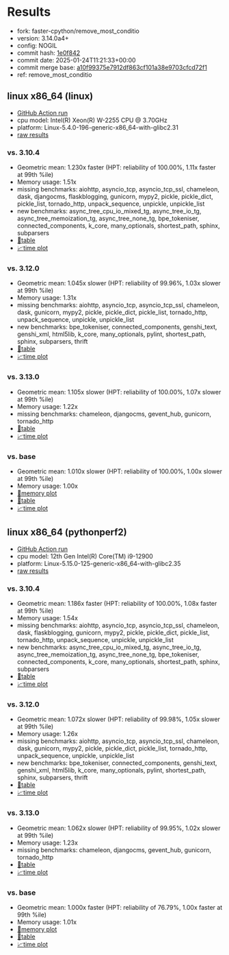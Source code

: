 # Results

- fork: faster-cpython/remove_most_conditio
- version: 3.14.0a4+
- config: NOGIL
- commit hash: [1e0f842](https://github.com/faster%2dcpython/cpython/commit/1e0f842)
- commit date: 2025-01-24T11:21:33+00:00
- commit merge base: [a10f99375e7912df863cf101a38e9703cfcd72f1](https://github.com/python/cpython/commit/a10f99375e7912df863cf101a38e9703cfcd72f1)
- ref: remove_most_conditio

## linux x86_64 (linux)

- [GitHub Action run](https://github.com/faster-cpython/benchmarking/actions/runs/12952402944)
- cpu model: Intel(R) Xeon(R) W-2255 CPU @ 3.70GHz
- platform: Linux-5.4.0-196-generic-x86_64-with-glibc2.31
- [raw results](bm-20250124-linux-x86_64-faster%252dcpython-remove_most_conditio-3.14.0a4%2B-1e0f842.json)

### vs. 3.10.4

- Geometric mean: 1.230x faster (HPT: reliability of 100.00%, 1.11x faster at 99th %ile)
- Memory usage: 1.51x
- missing benchmarks: aiohttp, asyncio_tcp, asyncio_tcp_ssl, chameleon, dask, djangocms, flaskblogging, gunicorn, mypy2, pickle, pickle_dict, pickle_list, tornado_http, unpack_sequence, unpickle, unpickle_list
- new benchmarks: async_tree_cpu_io_mixed_tg, async_tree_io_tg, async_tree_memoization_tg, async_tree_none_tg, bpe_tokeniser, connected_components, k_core, many_optionals, shortest_path, sphinx, subparsers
- [📄table](bm-20250124-linux-x86_64-faster%252dcpython-remove_most_conditio-3.14.0a4%2B-1e0f842-vs-3.10.4.md)
- [📈time plot](bm-20250124-linux-x86_64-faster%252dcpython-remove_most_conditio-3.14.0a4%2B-1e0f842-vs-3.10.4.svg)

### vs. 3.12.0

- Geometric mean: 1.045x slower (HPT: reliability of 99.96%, 1.03x slower at 99th %ile)
- Memory usage: 1.31x
- missing benchmarks: aiohttp, asyncio_tcp, asyncio_tcp_ssl, chameleon, dask, gunicorn, mypy2, pickle, pickle_dict, pickle_list, tornado_http, unpack_sequence, unpickle, unpickle_list
- new benchmarks: bpe_tokeniser, connected_components, genshi_text, genshi_xml, html5lib, k_core, many_optionals, pylint, shortest_path, sphinx, subparsers, thrift
- [📄table](bm-20250124-linux-x86_64-faster%252dcpython-remove_most_conditio-3.14.0a4%2B-1e0f842-vs-3.12.0.md)
- [📈time plot](bm-20250124-linux-x86_64-faster%252dcpython-remove_most_conditio-3.14.0a4%2B-1e0f842-vs-3.12.0.svg)

### vs. 3.13.0

- Geometric mean: 1.105x slower (HPT: reliability of 100.00%, 1.07x slower at 99th %ile)
- Memory usage: 1.22x
- missing benchmarks: chameleon, djangocms, gevent_hub, gunicorn, tornado_http
- [📄table](bm-20250124-linux-x86_64-faster%252dcpython-remove_most_conditio-3.14.0a4%2B-1e0f842-vs-3.13.0.md)
- [📈time plot](bm-20250124-linux-x86_64-faster%252dcpython-remove_most_conditio-3.14.0a4%2B-1e0f842-vs-3.13.0.svg)

### vs. base

- Geometric mean: 1.010x slower (HPT: reliability of 100.00%, 1.00x slower at 99th %ile)
- Memory usage: 1.00x
- [🧠memory plot](bm-20250124-linux-x86_64-faster%252dcpython-remove_most_conditio-3.14.0a4%2B-1e0f842-vs-base-mem.svg)
- [📄table](bm-20250124-linux-x86_64-faster%252dcpython-remove_most_conditio-3.14.0a4%2B-1e0f842-vs-base.md)
- [📈time plot](bm-20250124-linux-x86_64-faster%252dcpython-remove_most_conditio-3.14.0a4%2B-1e0f842-vs-base.svg)

## linux x86_64 (pythonperf2)

- [GitHub Action run](https://github.com/faster-cpython/benchmarking/actions/runs/12992895871)
- cpu model: 12th Gen Intel(R) Core(TM) i9-12900
- platform: Linux-5.15.0-125-generic-x86_64-with-glibc2.35
- [raw results](bm-20250124-pythonperf2-x86_64-faster%252dcpython-remove_most_conditio-3.14.0a4%2B-1e0f842.json)

### vs. 3.10.4

- Geometric mean: 1.186x faster (HPT: reliability of 100.00%, 1.08x faster at 99th %ile)
- Memory usage: 1.54x
- missing benchmarks: aiohttp, asyncio_tcp, asyncio_tcp_ssl, chameleon, dask, flaskblogging, gunicorn, mypy2, pickle, pickle_dict, pickle_list, tornado_http, unpack_sequence, unpickle, unpickle_list
- new benchmarks: async_tree_cpu_io_mixed_tg, async_tree_io_tg, async_tree_memoization_tg, async_tree_none_tg, bpe_tokeniser, connected_components, k_core, many_optionals, shortest_path, sphinx, subparsers
- [📄table](bm-20250124-pythonperf2-x86_64-faster%252dcpython-remove_most_conditio-3.14.0a4%2B-1e0f842-vs-3.10.4.md)
- [📈time plot](bm-20250124-pythonperf2-x86_64-faster%252dcpython-remove_most_conditio-3.14.0a4%2B-1e0f842-vs-3.10.4.svg)

### vs. 3.12.0

- Geometric mean: 1.072x slower (HPT: reliability of 99.98%, 1.05x slower at 99th %ile)
- Memory usage: 1.26x
- missing benchmarks: aiohttp, asyncio_tcp, asyncio_tcp_ssl, chameleon, dask, gunicorn, mypy2, pickle, pickle_dict, pickle_list, tornado_http, unpack_sequence, unpickle, unpickle_list
- new benchmarks: bpe_tokeniser, connected_components, genshi_text, genshi_xml, html5lib, k_core, many_optionals, pylint, shortest_path, sphinx, subparsers, thrift
- [📄table](bm-20250124-pythonperf2-x86_64-faster%252dcpython-remove_most_conditio-3.14.0a4%2B-1e0f842-vs-3.12.0.md)
- [📈time plot](bm-20250124-pythonperf2-x86_64-faster%252dcpython-remove_most_conditio-3.14.0a4%2B-1e0f842-vs-3.12.0.svg)

### vs. 3.13.0

- Geometric mean: 1.062x slower (HPT: reliability of 99.95%, 1.02x slower at 99th %ile)
- Memory usage: 1.23x
- missing benchmarks: chameleon, djangocms, gevent_hub, gunicorn, tornado_http
- [📄table](bm-20250124-pythonperf2-x86_64-faster%252dcpython-remove_most_conditio-3.14.0a4%2B-1e0f842-vs-3.13.0.md)
- [📈time plot](bm-20250124-pythonperf2-x86_64-faster%252dcpython-remove_most_conditio-3.14.0a4%2B-1e0f842-vs-3.13.0.svg)

### vs. base

- Geometric mean: 1.000x faster (HPT: reliability of 76.79%, 1.00x faster at 99th %ile)
- Memory usage: 1.01x
- [🧠memory plot](bm-20250124-pythonperf2-x86_64-faster%252dcpython-remove_most_conditio-3.14.0a4%2B-1e0f842-vs-base-mem.svg)
- [📄table](bm-20250124-pythonperf2-x86_64-faster%252dcpython-remove_most_conditio-3.14.0a4%2B-1e0f842-vs-base.md)
- [📈time plot](bm-20250124-pythonperf2-x86_64-faster%252dcpython-remove_most_conditio-3.14.0a4%2B-1e0f842-vs-base.svg)

